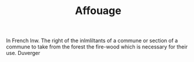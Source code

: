 ---
title: Affouage
letter: A
permalink: "/definitions/bld-affouage.html"
body: In French lnw. The right of the inlmliltants of a commune or section of a commune
  to take from the forest the fire-wood which is necessary for their use. Duverger
published_at: '2018-07-07'
source: Black's Law Dictionary 2nd Ed (1910)
layout: post
---